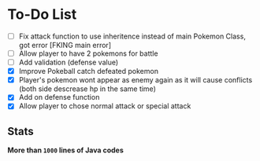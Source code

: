 # To-Do List

- [ ] Fix attack function to use inheritence instead of main Pokemon Class, got error [FKING main error]
- [ ] Allow player to have 2 pokemons for battle
- [ ] Add validation (defense value)
- [x] Improve Pokeball catch defeated pokemon
- [x] Player's pokemon wont appear as enemy again as it will cause conflicts (both side descrease hp in the same time)
- [x] Add on defense function
- [x] Allow player to chose normal attack or special attack

## Stats

**More than `1000` lines of Java codes**